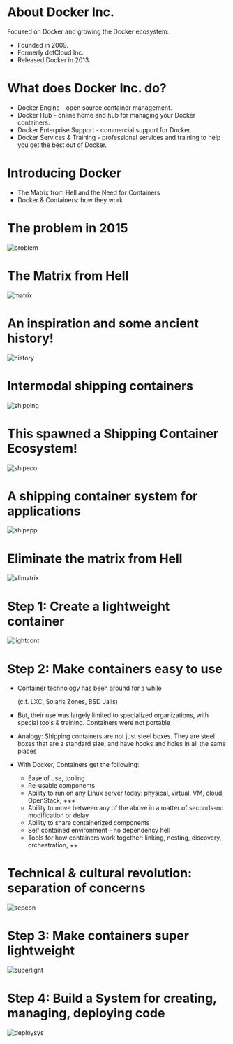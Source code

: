 <!SLIDE>
# About Docker Inc.

Focused on Docker and growing the Docker ecosystem:

* Founded in 2009.
* Formerly dotCloud Inc.
* Released Docker in 2013.

<!SLIDE>
# What does Docker Inc. do?

* Docker Engine - open source container management.
* Docker Hub - online home and hub for managing your Docker containers.
* Docker Enterprise Support - commercial support for Docker.
* Docker Services & Training - professional services and training to help
  you get the best out of Docker.

<!SLIDE>
# Introducing Docker

* The Matrix from Hell and the Need for Containers
* Docker & Containers:  how they work

<!SLIDE>
# The problem in 2015

![problem](problem.png)

<!SLIDE>
# The Matrix from Hell

![matrix](matrix.png)

<!SLIDE>
# An inspiration and some ancient history!

![history](history.png)

<!SLIDE>
# Intermodal shipping containers

![shipping](shipping.png)

<!SLIDE>
# This spawned a Shipping Container Ecosystem!

![shipeco](shipeco.png)

<!SLIDE>
# A shipping container system for applications

![shipapp](appcont.png)

<!SLIDE>
# Eliminate the matrix from Hell

![elimatrix](elimatrix.png)

<!SLIDE>
# Step 1: Create a lightweight container

![lightcont](lightcont.png)

<!SLIDE>
# Step 2: Make containers easy to use

* Container technology has been around for a while

    (c.f. LXC, Solaris Zones, BSD Jails)

* But, their use was largely limited to specialized organizations, with special tools & training. Containers were not portable
* Analogy: Shipping containers are not just steel boxes. They are steel boxes that are a standard size, and have hooks and holes in all the same places
* With Docker, Containers get the following:
  * Ease of  use, tooling
  * Re-usable components
  * Ability to run on any Linux server today: physical, virtual, VM, cloud, OpenStack, +++
  * Ability to move between any of the above in a matter of seconds-no modification or delay
  * Ability to share containerized components
  * Self contained environment - no dependency hell
  * Tools for how containers work together: linking, nesting, discovery, orchestration, ++

<!SLIDE>
# Technical & cultural revolution: separation of concerns

![sepcon](sepcon.png)

<!SLIDE>
# Step 3: Make containers super lightweight

![superlight](superlight.png)

<!SLIDE>
# Step 4: Build a System for creating, managing, deploying code

![deploysys](deploysys.png)

